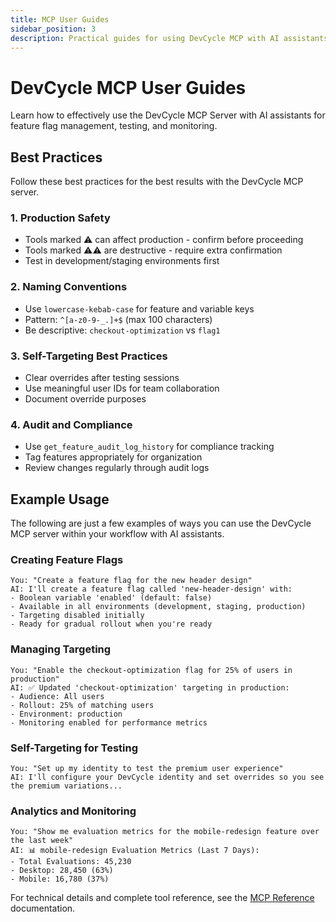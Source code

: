 ```yaml
---
title: MCP User Guides
sidebar_position: 3
description: Practical guides for using DevCycle MCP with AI assistants
---
```


# DevCycle MCP User Guides

Learn how to effectively use the DevCycle MCP Server with AI assistants for feature flag management, testing, and monitoring.

## Best Practices

Follow these best practices for the best results with the DevCycle MCP server.

### 1. Production Safety

- Tools marked ⚠️ can affect production - confirm before proceeding
- Tools marked ⚠️⚠️ are destructive - require extra confirmation
- Test in development/staging environments first

### 2. Naming Conventions

- Use `lowercase-kebab-case` for feature and variable keys
- Pattern: `^[a-z0-9-_.]+$` (max 100 characters)
- Be descriptive: `checkout-optimization` vs `flag1`

### 3. Self-Targeting Best Practices

- Clear overrides after testing sessions
- Use meaningful user IDs for team collaboration
- Document override purposes

### 4. Audit and Compliance

- Use `get_feature_audit_log_history` for compliance tracking
- Tag features appropriately for organization
- Review changes regularly through audit logs

## Example Usage

The following are just a few examples of ways you can use the DevCycle MCP server within your workflow with AI assistants.

### Creating Feature Flags

```
You: "Create a feature flag for the new header design"
AI: I'll create a feature flag called 'new-header-design' with:
- Boolean variable 'enabled' (default: false)
- Available in all environments (development, staging, production)
- Targeting disabled initially
- Ready for gradual rollout when you're ready
```

### Managing Targeting

```
You: "Enable the checkout-optimization flag for 25% of users in production"
AI: ✅ Updated 'checkout-optimization' targeting in production:
- Audience: All users
- Rollout: 25% of matching users
- Environment: production
- Monitoring enabled for performance metrics
```

### Self-Targeting for Testing

```
You: "Set up my identity to test the premium user experience"
AI: I'll configure your DevCycle identity and set overrides so you see the premium variations...
```

### Analytics and Monitoring

```
You: "Show me evaluation metrics for the mobile-redesign feature over the last week"
AI: 📊 mobile-redesign Evaluation Metrics (Last 7 Days):
- Total Evaluations: 45,230
- Desktop: 28,450 (63%)
- Mobile: 16,780 (37%)
```

For technical details and complete tool reference, see the [MCP Reference](./mcp-reference) documentation.
